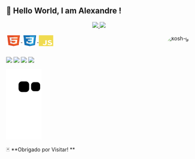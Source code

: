 
## 👾 Hello World, I am Alexandre !
<div align="center">
  <a href="https://github.com/alexandrekosh">
  <img height="180em" src="https://github-readme-stats.vercel.app/api?username=alexandrekosh&show_icons=true&theme=dark&include_all_commits=true&count_private=true"/> 
  <img height="180em" src="https://github-readme-stats.vercel.app/api/top-langs/?username=alexandrekosh&layout=compact&langs_count=7&theme=dark"/>
</div>
<div style="display: inline_block"><br>
  <img align="center" alt="kosh-HTML" height="30" width="40" src="https://raw.githubusercontent.com/devicons/devicon/master/icons/html5/html5-original.svg">
  <img align="center" alt="kosh-CSS" height="30" width="40" src="https://raw.githubusercontent.com/devicons/devicon/master/icons/css3/css3-original.svg">
    <img align="center" alt="kosh-Js" height="30" width="40" src="https://raw.githubusercontent.com/devicons/devicon/master/icons/javascript/javascript-plain.svg">
  <img align="right" alt="kosh-gif" height="80" style="border-radius:50px;" src="https://raw.githubusercontent.com/TheDudeThatCode/TheDudeThatCode/master/Assets/powerup.gif">
</div>
  
  ##
 
<div> 
  <a href="https://www.instagram.com/alexandre.koshy/" target="_blank"><img src="https://img.shields.io/badge/-Instagram-%23E4405F?style=for-the-badge&logo=instagram&logoColor=white" target="_blank"></a>
 <a href="https://discord.com/channels/Koshy#8625" target="_blank"><img src="https://img.shields.io/badge/Discord-7289DA?style=for-the-badge&logo=discord&logoColor=white" target="_blank"></a> 
  <a href="link" target="_blank"><img src="https://img.shields.io/badge/-LinkedIn-%230077B5?style=for-the-badge&logo=linkedin&logoColor=white" target="_blank"></a> 
  <a href = "mailto:alexandre.koshy@gmail.com"><img src="https://img.shields.io/badge/-Gmail-%23333?style=for-the-badge&logo=gmail&logoColor=white" target="_blank"></a>
 
  ![Snake animation](https://github.com/alexandrekosh/alexandrekosh/blob/output/github-contribution-grid-snake.svg)
 
  :black_joker: **Obrigado por Visitar! **
